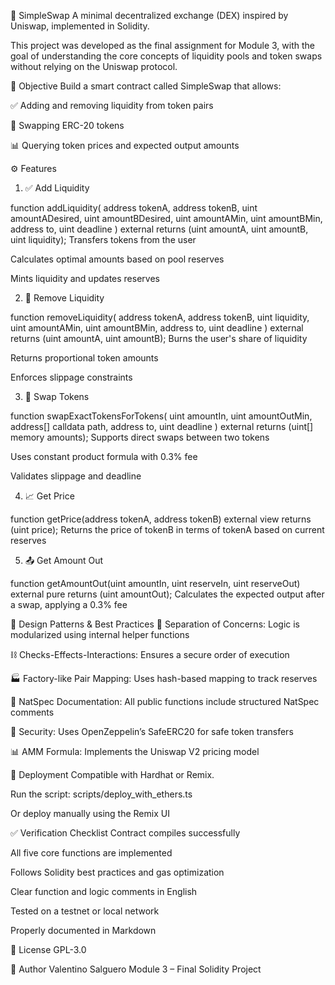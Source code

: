 💱 SimpleSwap
A minimal decentralized exchange (DEX) inspired by Uniswap, implemented in Solidity.

This project was developed as the final assignment for Module 3, with the goal of understanding the core concepts of liquidity pools and token swaps without relying on the Uniswap protocol.

🎯 Objective
Build a smart contract called SimpleSwap that allows:

✅ Adding and removing liquidity from token pairs

🔁 Swapping ERC-20 tokens

📊 Querying token prices and expected output amounts

⚙️ Features
1. ✅ Add Liquidity

function addLiquidity(
    address tokenA,
    address tokenB,
    uint amountADesired,
    uint amountBDesired,
    uint amountAMin,
    uint amountBMin,
    address to,
    uint deadline
) external returns (uint amountA, uint amountB, uint liquidity);
Transfers tokens from the user

Calculates optimal amounts based on pool reserves

Mints liquidity and updates reserves

2. 🧪 Remove Liquidity

function removeLiquidity(
    address tokenA,
    address tokenB,
    uint liquidity,
    uint amountAMin,
    uint amountBMin,
    address to,
    uint deadline
) external returns (uint amountA, uint amountB);
Burns the user's share of liquidity

Returns proportional token amounts

Enforces slippage constraints

3. 🔁 Swap Tokens

function swapExactTokensForTokens(
    uint amountIn,
    uint amountOutMin,
    address[] calldata path,
    address to,
    uint deadline
) external returns (uint[] memory amounts);
Supports direct swaps between two tokens

Uses constant product formula with 0.3% fee

Validates slippage and deadline

4. 📈 Get Price

function getPrice(address tokenA, address tokenB) external view returns (uint price);
Returns the price of tokenB in terms of tokenA based on current reserves

5. 📤 Get Amount Out

function getAmountOut(uint amountIn, uint reserveIn, uint reserveOut) external pure returns (uint amountOut);
Calculates the expected output after a swap, applying a 0.3% fee

🧠 Design Patterns & Best Practices
🧩 Separation of Concerns: Logic is modularized using internal helper functions

⛓ Checks-Effects-Interactions: Ensures a secure order of execution

🏭 Factory-like Pair Mapping: Uses hash-based mapping to track reserves

📘 NatSpec Documentation: All public functions include structured NatSpec comments

🔐 Security: Uses OpenZeppelin’s SafeERC20 for safe token transfers

📊 AMM Formula: Implements the Uniswap V2 pricing model

🚀 Deployment
Compatible with Hardhat or Remix.

Run the script: scripts/deploy_with_ethers.ts

Or deploy manually using the Remix UI

✅ Verification Checklist
 Contract compiles successfully

 All five core functions are implemented

 Follows Solidity best practices and gas optimization

 Clear function and logic comments in English

 Tested on a testnet or local network

 Properly documented in Markdown

📜 License
GPL-3.0

👤 Author
Valentino Salguero
Module 3 – Final Solidity Project
